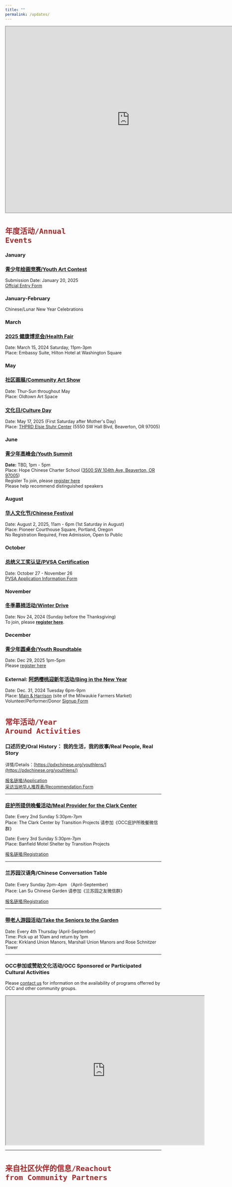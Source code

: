 ```yaml
---
title: ""
permalink: /updates/
---
```


<iframe src="https://calendar.google.com/calendar/embed?height=600&wkst=1&ctz=America%2FLos_Angeles&bgcolor=%23ffffff&src=aW5mb0BwZHhjaGluZXNlLm9yZw&src=YWRkcmVzc2Jvb2sjY29udGFjdHNAZ3JvdXAudi5jYWxlbmRhci5nb29nbGUuY29t&src=ZW4uY2hpbmEjaG9saWRheUBncm91cC52LmNhbGVuZGFyLmdvb2dsZS5jb20&src=ZW4udXNhI2hvbGlkYXlAZ3JvdXAudi5jYWxlbmRhci5nb29nbGUuY29t&color=%23039BE5&color=%2333B679&color=%234285F4&color=%230B8043" style="border:solid 1px #777" width="800" height="600" frameborder="0" scrolling="no"></iframe>

<br>

# <code style="color:brown">年度活动/Annual Events</code>


### January

### [青少年绘画竞赛/Youth Art Contest](https://pdxchinese.org/artcontest/)

Submission Date: January 20, 2025  
[Offcial Entry Form](https://docs.google.com/forms/d/e/1FAIpQLSfmrDrWiKU144aH_rX42MJTeL0JuTmpozwz8D57UKt17yAIRg/viewform?usp=sf_link)  

### January-February

Chinese/Lunar New Year Celebrations

### March

### [2025 健康博览会/Health Fair](https://pdxchinese.org/healthfair/)

Date: March 15, 2024 Saturday, 11pm-3pm  
Place: Embassy Suite, Hilton Hotel at Washington Square  

### May

### [社区画展/Community Art Show](https://pdxchinese.org/artexhibit/)

Date: Thur-Sun throughout May  
Place: Oldtown Art Space  

### [文化日/Culture Day](https://pdxchinese.org/cultureday/)

Date: May 17, 2025 (First Saturday after Mother's Day)  
Place: [THPRD Elsie Stuhr Center](https://www.thprd.org/facilities/recreation/elsie-stuhr-center) (5550 SW Hall Blvd, Beaverton, OR 97005)  

### June

### [青少年高峰会/Youth Summit](https://pdxchinese.org/youthconference/)

**Date:** TBD, 1pm - 5pm  
Place: Hope Chinese Charter School ([3500 SW 104th Ave, Beaverton, OR 97005](https://www.google.com/maps/place/Hope+Chinese+Charter+School/@45.494757,-122.785115,16.79z/data=!4m6!3m5!1s0x5495095af942afd9:0x759fa57a8326c607!8m2!3d45.4946694!4d-122.783813!16s%2Fg%2F1264hsl_c?entry=ttu))  
Register To join, please [register here](https://docs.google.com/forms/d/e/1FAIpQLSeSSDTPGiyHgZ2CmYjjpXz7SlZvqoqpYTIdMOnCIHzdFsBRZA/viewform?usp=sf_link)  
Please help recommend distinguished speakers  

### August

### [华人文化节/Chinese Festival](https://pdxchinese.org/chinesefestival/)

Date: August 2, 2025, 11am - 6pm (1st Saturday in August)  
Place: Pioneer Courthouse Square, Portland, Oregon  
No Registration Required, Free Admission, Open to Public  

### October

### [总统义工奖认证/PVSA Certification](https://pdxchinese.org/volunteering/)

Date: October 27 - November 26  
[PVSA Application Information Form](https://docs.google.com/forms/d/e/1FAIpQLSe_klKsKdkk6Ag1R8JYBFvlu8XSMtgWVNTTW6C0E5OYdYhplQ/viewform?usp=sf_link)  

### November

### [冬季募捐活动/Winter Drive](https://pdxchinese.org/winterdrive/)

Date: Nov 24, 2024 (Sunday before the Thanksgiving)  
To join, please **[register here](https://docs.google.com/forms/d/e/1FAIpQLSdrA8gtPEE5_7kHLy67J5aQJpBaAxnMR-nlSZLc9KiupzaE_A/viewform?usp=sf_link)**.  

### December

### [青少年圆桌会/Youth Roundtable](https://pdxchinese.org/youthroundtable/)

Date: Dec 29, 2025 1pm-5pm  
Please [register here](https://docs.google.com/forms/d/e/1FAIpQLSc946VK4VMu2ZZK_mgEl-2QBBaTOLoIwdgKmCw3K9CXkgN2Kg/viewform?usp=sf_link)  

### External: [阿炳樱桃迎新年活动/Bing in the New Year](https://binginthenewyear.com/)

Date: Dec. 31, 2024 Tuesday 6pm-9pm  
Place: [Main & Harrison](https://www.google.com/maps/place/Milwaukie+Farmers+Market/@45.4461942,-122.6424757,940m/data=!3m1!1e3!4m6!3m5!1s0x5495752817996c89:0xcce8379d6bb9ef18!8m2!3d45.4453436!4d-122.6416154!16s%2Fg%2F11dybsh7j7?entry=ttu&g_ep=EgoyMDI0MTAyNy4wIKXMDSoASAFQAw%3D%3D) (site of the Milwaukie Farmers Market)  
Volunteer/Performer/Donor [Signup Form](https://docs.google.com/forms/d/e/1FAIpQLSdt7Ww7VS1Suvib3OE9EMueoZqlyB2OXqps684yi367wnp8-Q/viewform?usp=sf_link)  


# <code style="color:brown">常年活动/Year Around Activities</code>

### 口述历史/Oral History： 我的生活，我的故事/Real People, Real Story

详情/Details：[https://pdxchinese.org/youthlens/](https://pdxchinese.org/youthlens/)

[报名链接/Application](https://docs.google.com/forms/d/e/1FAIpQLScK3ahKKd_XjBtZNlOqSQhaRgjLDolodXpg9dIBx3lLu3mbWg/viewform?usp=sf_link)  
[采访当地华人推荐表/Recommendation Form](https://docs.google.com/forms/d/e/1FAIpQLSconI7lF4QMz0Wvl34UQhkkMm9pq6PuIGGvP7Ek3Ie8dzvU9A/viewform?usp=sf_link)  

******

### [庇护所提供晚餐活动/Meal Provider for the Clark Center](https://pdxchinese.org/mealprovider/)

Date: Every 2nd Sunday 5:30pm-7pm  
Place: The Clark Center by Transition Projects 请参加《OCC庇护所晚餐微信群》  

Date: Every 3rd Sunday 5:30pm-7pm  
Place: Banfield Motel Shelter by Transition Projects  

[报名链接/Registration](https://signup.com/client/invitation2/secure/114701245205736806/false#/invitation)

******

### 兰苏园汉语角/Chinese Conversation Table

Date: Every Sunday 2pm-4pm （April-September)  
Place: Lan Su Chinese Garden 请参加《兰苏园之友微信群》  

[报名链接/Registration](https://signup.com/go/xGFZHzg)

******

### [带老人游园活动/Take the Seniors to the Garden](https://pdxchinese.org/ridewseniors/)

Date: Every 4th Thursday (April-September)  
Time: Pick up at 10am and return by 1pm  
Place: Kirkland Union Manors, Marshall Union Manors and Rose Schnitzer Tower  

******

### OCC参加或赞助文化活动/OCC Sponsored or Participated Cultural Activities

Please [contact us](https://pdxchinese.org/contact/) for information on the availability of programs offerred by OCC and other community groups.

<iframe src="https://www.google.com/maps/d/u/0/embed?mid=1CeLwb-03MNEFwnPaZlm6LAqtMeFgwOI&ehbc=2E312F" width="640" height="480"></iframe>

<br>

**********

# <code style="color:brown">来自社区伙伴的信息/Reachout from Community Partners</code>
